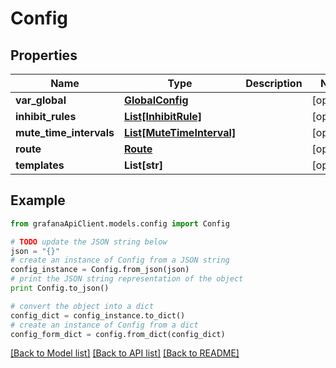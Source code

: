 # Config


## Properties
Name | Type | Description | Notes
------------ | ------------- | ------------- | -------------
**var_global** | [**GlobalConfig**](GlobalConfig.md) |  | [optional] 
**inhibit_rules** | [**List[InhibitRule]**](InhibitRule.md) |  | [optional] 
**mute_time_intervals** | [**List[MuteTimeInterval]**](MuteTimeInterval.md) |  | [optional] 
**route** | [**Route**](Route.md) |  | [optional] 
**templates** | **List[str]** |  | [optional] 

## Example

```python
from grafanaApiClient.models.config import Config

# TODO update the JSON string below
json = "{}"
# create an instance of Config from a JSON string
config_instance = Config.from_json(json)
# print the JSON string representation of the object
print Config.to_json()

# convert the object into a dict
config_dict = config_instance.to_dict()
# create an instance of Config from a dict
config_form_dict = config.from_dict(config_dict)
```
[[Back to Model list]](../README.md#documentation-for-models) [[Back to API list]](../README.md#documentation-for-api-endpoints) [[Back to README]](../README.md)


